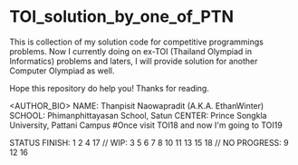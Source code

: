 # TOI_solution_by_one_of_PTN
This is collection of my solution code for competitive programmings problems.
Now I currently doing on ex-TOI (Thailand Olympiad in Informatics) problems
and laters, I will provide solution for another Computer Olympiad as well.

Hope this repository do help you! Thanks for reading.

<AUTHOR_BIO>
NAME: Thanpisit Naowapradit (A.K.A. EthanWinter)
SCHOOL: Phimanphittayasan School, Satun
CENTER: Prince Songkla University, Pattani Campus
#Once visit TOI18 and now I'm going to TOI19

STATUS
FINISH: 1 2 4 17
// WIP: 3 5 6 7 8 10 11 13 15 18
// NO PROGRESS: 9 12 16
